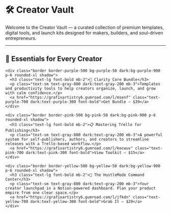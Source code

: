 # 🛠 Creator Vault

Welcome to the Creator Vault — a curated collection of premium templates, digital tools, and launch kits designed for makers, builders, and soul-driven entrepreneurs.

---

## 🎒 Essentials for Every Creator

<ClientOnly>
  <div class="grid grid-cols-1 md:grid-cols-2 xl:grid-cols-3 gap-6">

    <div class="border border-purple-500 bg-purple-50 dark:bg-purple-900 p-6 rounded-xl shadow">
      <h3 class="text-lg font-bold mb-2">🧰 Clarity Core Bundle</h3>
      <p class="text-sm text-gray-800 dark:text-gray-200 mb-3">Templates and productivity tools to help creators organize, launch, and grow with calm confidence.</p>
      <a href="https://grafixartistry6.gumroad.com/l/msenf" class="text-purple-700 dark:text-purple-300 font-bold">Get Bundle – $39</a>
    </div>

    <div class="border border-pink-500 bg-pink-50 dark:bg-pink-900 p-6 rounded-xl shadow">
      <h3 class="text-lg font-bold mb-2">📋 Mastering Trello for Publishing</h3>
      <p class="text-sm text-gray-800 dark:text-gray-200 mb-3">A powerful system for self-publishers, authors, and creators to streamline releases with a Trello-based workflow.</p>
      <a href="https://grafixartistry6.gumroad.com/l/kocwuv" class="text-pink-700 dark:text-pink-300 font-bold">View Toolkit – $15</a>
    </div>

    <div class="border border-yellow-500 bg-yellow-50 dark:bg-yellow-900 p-6 rounded-xl shadow">
      <h3 class="text-lg font-bold mb-2">📁 The HustleMode Command Center</h3>
      <p class="text-sm text-gray-800 dark:text-gray-200 mb-3">Your creator launchpad in a Notion-powered dashboard. Plan your product empire from one clear space.</p>
      <a href="https://grafixartistry6.gumroad.com/l/jfkdn" class="text-yellow-700 dark:text-yellow-300 font-bold">Grab It – $29</a>
    </div>

  </div>
</ClientOnly>
